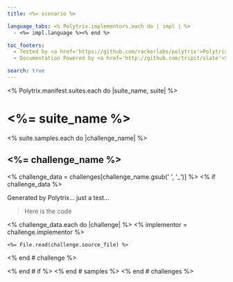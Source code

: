 ```yaml
---
title: <%= scenario %>

language_tabs: <% Polytrix.implementors.each do | impl | %>
  - <%= impl.language %><% end %>

toc_footers:
  - Tested by <a href='https://github.com/rackerlabs/polytrix'>Polytrix</a>
  - Documentation Powered by <a href='http://github.com/tripit/slate'>Slate</a>

search: true
---
```


<% Polytrix.manifest.suites.each do |suite_name, suite| %>
# <%= suite_name %>
<% suite.samples.each do |challenge_name| %>
## <%= challenge_name %>

<% challenge_data = challenges[challenge_name.gsub(' ', '_')] %>
<% if challenge_data %>

Generated by Polytrix... just a test...

> Here is the code

<% challenge_data.each do |challenge| %>
<% implementor = challenge.implementor %>

```<%= implementor.language %>
<%= File.read(challenge.source_file) %>
```
<% end # challenge %>

<% end # if %>
<% end # samples %>
<% end # challenges %>
